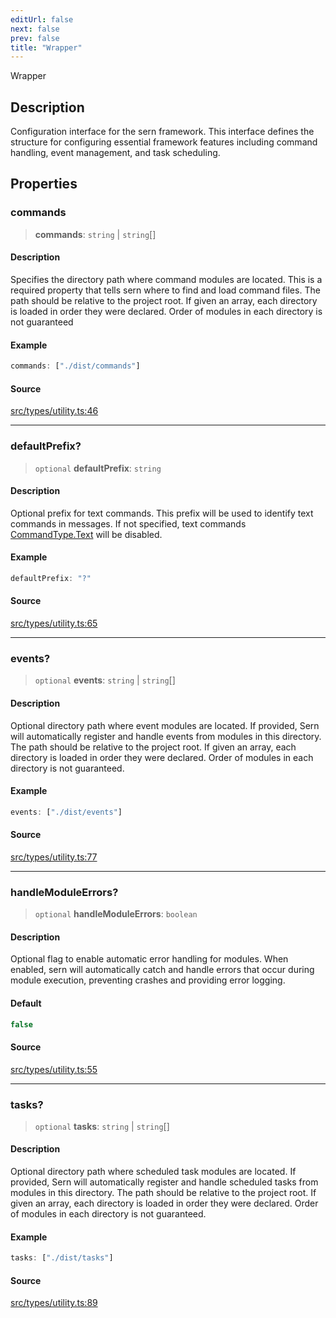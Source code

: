 ```yaml
---
editUrl: false
next: false
prev: false
title: "Wrapper"
---
```


Wrapper

## Description

Configuration interface for the sern framework. This interface defines
the structure for configuring essential framework features including command handling,
event management, and task scheduling.

## Properties

### commands

> **commands**: `string` \| `string`[]

#### Description

Specifies the directory path where command modules are located.
This is a required property that tells sern where to find and load command files.
The path should be relative to the project root. If given an array, each directory is loaded in order
they were declared. Order of modules in each directory is not guaranteed

#### Example

```ts
commands: ["./dist/commands"]
```

#### Source

[src/types/utility.ts:46](https://github.com/sern-handler/handler/blob/3f703c17b88b6add7de919772e7b2a7faffd3910/src/types/utility.ts#L46)

***

### defaultPrefix?

> `optional` **defaultPrefix**: `string`

#### Description

Optional prefix for text commands. This prefix will be used
to identify text commands in messages. If not specified, text commands [CommandType.Text](../../../../../../v4/api/enumerations/commandtype/#text)
will be disabled.

#### Example

```ts
defaultPrefix: "?"
```

#### Source

[src/types/utility.ts:65](https://github.com/sern-handler/handler/blob/3f703c17b88b6add7de919772e7b2a7faffd3910/src/types/utility.ts#L65)

***

### events?

> `optional` **events**: `string` \| `string`[]

#### Description

Optional directory path where event modules are located.
If provided, Sern will automatically register and handle events from
modules in this directory. The path should be relative to the project root.
If given an array, each directory is loaded in order they were declared. 
Order of modules in each directory is not guaranteed.

#### Example

```ts
events: ["./dist/events"]
```

#### Source

[src/types/utility.ts:77](https://github.com/sern-handler/handler/blob/3f703c17b88b6add7de919772e7b2a7faffd3910/src/types/utility.ts#L77)

***

### handleModuleErrors?

> `optional` **handleModuleErrors**: `boolean`

#### Description

Optional flag to enable automatic error handling for modules.
When enabled, sern will automatically catch and handle errors that occur
during module execution, preventing crashes and providing error logging.

#### Default

```ts
false
```

#### Source

[src/types/utility.ts:55](https://github.com/sern-handler/handler/blob/3f703c17b88b6add7de919772e7b2a7faffd3910/src/types/utility.ts#L55)

***

### tasks?

> `optional` **tasks**: `string` \| `string`[]

#### Description

Optional directory path where scheduled task modules are located.
If provided, Sern will automatically register and handle scheduled tasks
from modules in this directory. The path should be relative to the project root.
If given an array, each directory is loaded in order they were declared. 
Order of modules in each directory is not guaranteed.

#### Example

```ts
tasks: ["./dist/tasks"]
```

#### Source

[src/types/utility.ts:89](https://github.com/sern-handler/handler/blob/3f703c17b88b6add7de919772e7b2a7faffd3910/src/types/utility.ts#L89)
